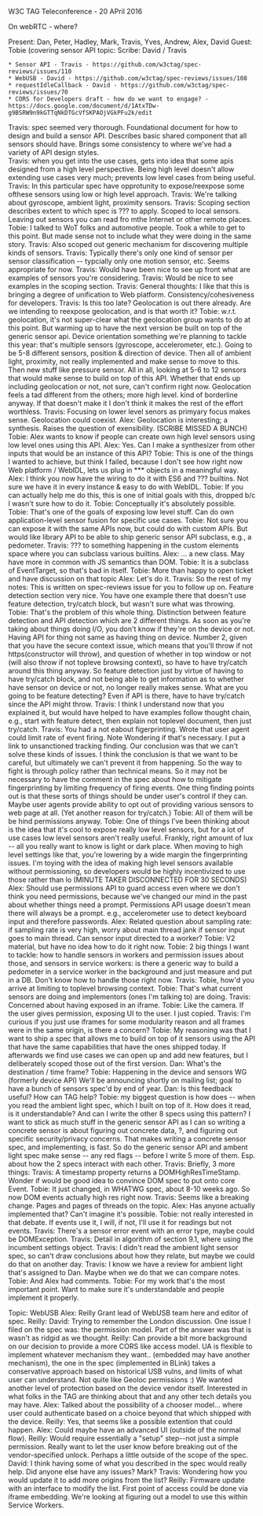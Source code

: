 W3C TAG Teleconference - 20 APril 2016

On webRTC - where?

Present: Dan, Peter, Hadley, Mark, Travis, Yves, Andrew, Alex, David
Guest: Tobie (covering sensor API topic:
Scribe: David / Travis

	* Sensor API - Travis - https://github.com/w3ctag/spec-reviews/issues/110
	* WebUSB - David - https://github.com/w3ctag/spec-reviews/issues/108
	* requestIdleCallback - David - https://github.com/w3ctag/spec-reviews/issues/70
	* CORS for Developers draft - how do we want to engage? - https://docs.google.com/document/d/1AtxTDw-g9BSRW9n9kGTTqNkDTGcVfSKPAOjVGkPFu2k/edit

Travis: spec seemed very thorough.  Foundational document for how to design and build a sensor API.  Describes basic shared component that all sensors should have.  Brings some consistency to where we've had a variety of API design styles.    
Travis: when you get into the use cases, gets into idea that some apis designed from a high level perspective.  Being high level doesn't allow extending use cases very much; prevents low level cases from being useful.
Travis: In this particular spec have opprotunity to expose/reexpose some ofthese sensors using low or high level approach.
Travis: We're talking about gyroscope, ambient light, proximity sensors.
Travis: Scoping section describes extent to which spec is ??? to apply.  Scoped to local sensors.  Leaving out sensors you can read fro mthe Internet or other remote places.
Tobie: I talked to WoT folks and automotive people.  Took a while to get to this point.  But made sense not to include what they were doing in the same story.
Travis: Also scoped out generic mechanism for discovering multiple kinds of sensors.
Travis: Typically there's only one kind of sensor per sensor classification -- typcially only one motion sensor, etc.  Seems appropriate for now.
Travis: Would have been nice to see up front what are examples of sensors you're considering.
Travis: Would be nice to see examples in the scoping section.
Travis: General thoughts: I like that this is bringing a degree of unification to Web platform.  Consistency/cohesiveness for developers.
Travis: Is this too late?  Geolocation is out there already.  Are we intending to reexpose geolocation, and is that worth it?
Tobie: w.r.t. geolocation, it's not super-clear what the geolocation group wants to do at this point.  But warming up to have the next version be built on top of the generic sensor api.  Device orientation something we're planning to tackle this year:  that's multiple sensors (gyroscope, accelerometer, etc.).  Going to be 5-8 different sensors, position & direction of device.  Then all of ambient light, proximity, not really implemented and make sense to move to this.  Then new stuff like pressure sensor.  All in all, looking at 5-6 to 12 sensors that would make sense to build on top of this API.  Whether that ends up including geolocation or not, not sure, can't confirm right now.  Geolocation feels a tad different from the others; more high level.  kind of borderline anyway.  If that doesn't make it I don't think it makes the rest of the effort worthless.
Travis: Focusing on lower level senors as primyary focus makes sense.  Geolocation could coexist.
Alex: Geolocation is interesting; a synthesis.  Raises the question of exensibility.  (SCRIBE MISSED A BUNCH)
Tobie: Alex wants to know if people can create own high level sensors using low level ones using this API.
Alex: Yes.  Can I make a synthesizer from other inputs that would be an instance of this API?
Tobie: This is one of the things I wanted to achieve, but think I failed, because I don't see how right now Web platform / WebIDL, lets us plug in *** objects in a meaningful way.
Alex: I think you now have the wiring to do it with ES6 and ??? builtins.  Not sure we have it in every instance & easy to do with WebIDL.
Tobie: If you can actually help me do this, this is one of initial goals with this, dropped b/c I wasn't sure how to do it.
Tobie: Conceptually it's absolutely possible.
Tobie: That's one of the goals of exposing low level stuff.  Can do own application-level sensor fusion for specific use cases.
Tobie: Not sure you can expose it with the same APIs now, but could do with custom APIs.  But would like library API to be able to ship generic sensor API subclass, e.g., a pedometer.
Travis: ??? to something happening in the custom elements space where you can subclass various builtins.
Alex: ... a new class.  May have more in common with JS semantics than DOM.
Tobie: It is a subclass of EventTarget, so that's bad in itself.
Tobie: More than happy to open ticket and have discussion on that topic
Alex: Let's do it.
Travis: So the rest of my notes:  This is written on spec-reviews issue for you to follow up on.  Feature detection section very nice.  You have one example there that doesn't use feature detection, try/catch block, but wasn't sure what was throwing.
Tobie: That's the problem of this whole thing.  Distinction between feature detection and API detection which are 2 different things.  As soon as you're taking about things doing I/O, you don't know if they're on the device or not.  Having API for thing not same as having thing on device.  Number 2, given that you have the secure context issue, which means that you'll throw if not https(constructor will throw), and question of whether in top window or not (will also throw if not topleve browsing context), so have to have try/catch around this thing anyway.  So feature detection just by virtue of having to have try/catch block, and not being able to get information as to whether have sensor on device or not, no longer really makes sense.  What are you going to be feature detecting?  Even if API is there, have to have try/catch since the API might throw.
Travis: I think I understand now that you explained it, but would have helped to have examples follow thought chain, e.g., start with feature detect, then explain not toplevel document, then just try/catch.
Travis: You had a not eabout figerprinting.  Wrote that user agent could limit rate of event firing.  Note Wondering if that's necessary.  I put a link to unsanctioned tracking finding.  Our conclusion was that we can't solve these kinds of issues.  I think the conclusion is that we want to be careful, but ultimately we can't prevent it from happening.  So the way to fight is through policy rather than technical means.  So it may not be necessary to have the comment in the spec about how to mitigate fingerprinting by limiting frequency of firing events.  One thing finding points out is that these sorts of things should be under user's control if they can.   Maybe user agents provide ability to opt out of providing various sensors to web page at all.  (Yet another reason for try/catch.)
Tobie: All of them will be be hind permissions anyway.
Tobie: One of things I've been thinking about is the idea that it's cool to expose really low level sensors, but for a lot of use cases low level sensors aren't really useful.  Frankly, right amount of lux -- all you really want to know is light or dark place.  When moving to high level settings like that, you're lowering by a wide margin the fingerprinting issues.  I'm toying with the idea of making high level sensors available without permissioning, so developers would be highly incentivized to use those rather than lo
(MINUTE TAKER DISCONNECTED FOR 30 SECONDS)
Alex: Should use permissions API to guard access even where we don't think you need permissions, because we've changed our mind in the past about whether things need a prompt.  Permissions API usage doesn't mean there will always be a prompt.  e.g., accelerometer use to detect keyboard input and therefore passwords.
Alex: Related question about sampling rate:  if sampling rate is very high, worry about main thread jank if sensor input goes to main thread.  Can sensor input directed to a worker?
Tobie: V2 material, but have no idea how to do it right now.
Tobie: 2 big things I want to tackle:  how to handle sensors in workers and permission issues about those, and sensors in service workers:  is there a generic way to build a pedometer in a service worker in the background and just measure and put in a DB.  Don't know how to handle those right now.
Travis: Tobie, how'd you arrive at limiting to toplevel browsing context.
Tobie: That's what current sensors are doing and implementors (ones I'm talking to) are doing.
Travis: Concerned about having exposed in an iframe.
Tobie: Like the camera.  If the user gives permission, exposing UI to the user.  I just copied.
Travis: I'm curious if you just use iframes for some modularity reason and all frames were in the same origin, is there a concern?
Tobie: My reasoning was that I want to ship a spec that allows me to build on top of it sensors using the API that have the same capabilities that have the ones shipped today.  If afterwards we find use cases we can open up and add new features, but I deliberately scoped those out of the first version.
Dan: What's the destination / time frame?
Tobie: Happening in the device and sensors WG (formerly device API)  We'll be announcing shortly on mailing list; goal to have a bunch of sensors spec'd by end of year.
Dan: Is this feedback useful?  How can TAG help?
Tobie: my biggest question is how does -- when you read the ambient light spec, which I built on top of it.  How does it read, is it understandable?  And can I write the other 8 specs using this pattern?  I want to stick as much stuff in the generic sensor API as I can so writing a concrete sensor is about figuring out concrete data, ?,  and figuring out specific security/privacy concerns.  That makes writing a concrete sensor spec, and implementing, is fast.  So do the generic sensor API and ambent light spec make sense -- any red flags -- before I write 5 more of them.  Esp. about how the 2 specs interact with each other.
Travis: Briefly, 3 more things:
Travis: A timestamp property returns a DOMHighResTimeStamp.  Wonder if would be good idea to convince DOM spec to put onto core Event.
Tobie: It just changed, in WHATWG spec, about 8-10 weeks ago.  So now DOM events actually high res right now.
Travis: Seems like a breaking change.  Pages and pages of threads on the topic.
Alex: Has anyone actually implemented that?  Can't imagine it's possible.
Tobie: not really interested in that debate.  If events use it, I will, if not, I'll use it for readings but not events.
Travis: There's a sensor error event with an error type, maybe could be DOMException.
Travis: Detail in algorithm of section 9.1, where using the incumbent settings object.
Travis: I didn't read the ambient light sensor spec, so can't draw conclusions about how they relate, but maybe we could do that on another day.
Travis: I know we have a review for ambient light that's assigned to Dan.  Maybe when we do that we can compare notes.
Tobie: And Alex had comments.
Tobie: For my work that's the most important point.  Want to make sure it's understandable and people implement it properly. 


Topic: WebUSB
Alex: Reilly Grant lead of WebUSB team here and editor of spec.
Reilly: 
David: Trying to remember the London discussion. One issue I filed on the spec was: the permission model. Part of the answer was that is wasn't as ridgid as we thought.
Reilly: Can provide a bit more background on our decision to provide a more CORS like access model. UA is flexible to implement whatever mechanism they want.. (embedded may have another mechanism), the one in the spec (implemented in BLink) takes a conservative approach based on historical USB vulns, and limits of what user can understand. Not quite like Geoloc permissions :) We wanted another level of protection based on the device vendor itself. Interested in what folks in the TAG are thinking about that and any other tech details you may have.
Alex: Talked about the possibility of a chooser model... where user could authenticate based on a choice beyond that which shipped with the device.
Reilly: Yes, that seems like a possible extention that could happen.
Alex: Could maybe have an advanced UI (outside of the normal flow). 
Reilly: Would require essentially a "setup" step--not just a simple permission. Really want to let the user know before breaking out of the vendor-specified unlock. Perhaps a little outside of the scope of the spec.
David: I think having some of what you described in the spec would really help. Did anyone else have any issues? Mark?
Travis: Wondering how you would update it to add more origins from the list?
Reilly: Firmware update with an interface to modify the list. First point of access could be done via iframe embedding. We're looking at figuring out a model to use this within Service Workers.
